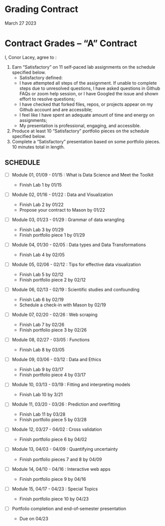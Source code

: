 Grading Contract
================
March 27 2023

<!-- This contract is adapted from Annie Somerville's contract https://github.com/anniehsom -->

# Contract Grades – “A” Contract

I, Conor Lacey, agree to :

1)  Earn “Satisfactory” on 11 self-paced lab assignments on the schedule
    specified below.
    - Satisfactory defined:
    - I have attempted all steps of the assignment. If unable to
      complete steps due to unresolved questions, I have asked questions
      in Github FAQs or zoom help session, or I have Googled the issue
      and shown effort to resolve questions;
    - I have checked that forked files, repos, or projects appear on my
      Github account and are accessible;
    - I feel like I have spent an adequate amount of time and energy on
      assignments;
    - My presentation is professional, engaging, and accessible.
2)  Produce at least 10 “Satisfactory” portfolio pieces on the schedule
    specified below.
3)  Complete a “Satisfactory” presentation based on some portfolio
    pieces. 10 minutes total in length.

## SCHEDULE

- [ ] Module 01, 01/09 - 01/15 : What is Data Science and Meet the
  Toolkit

  - Finish Lab 1 by 01/15

- [ ] Module 02, 01/16 - 01/22 : Data and Visualization

  - Finish Lab 2 by 01/22
  - Propose your contract to Mason by 01/22

- [ ] Module 03, 01/23 - 01/29 : Grammar of data wrangling

  - Finish Lab 3 by 01/29
  - Finish portfolio piece 1 by 01/29

- [ ] Module 04, 01/30 - 02/05 : Data types and Data Transformations

  - Finish Lab 4 by 02/05

- [ ] Module 05, 02/06 - 02/12 : Tips for effective data visualization

  - Finish Lab 5 by 02/12
  - Finish portfolio piece 2 by 02/12

- [ ] Module 06, 02/13 - 02/19 : Scientific studies and confounding

  - Finish Lab 6 by 02/19
  - Schedule a check-in with Mason by 02/19

- [ ] Module 07, 02/20 - 02/26 : Web scraping

  - Finish Lab 7 by 02/26
  - Finish portfolio piece 3 by 02/26

- [ ] Module 08, 02/27 - 03/05 : Functions

  - Finish Lab 8 by 03/05

- [ ] Module 09, 03/06 - 03/12 : Data and Ethics

  - Finish Lab 9 by 03/17
  - Finish portfolio piece 4 by 03/17

- [ ] Module 10, 03/13 - 03/19 : Fitting and interpreting models

  - Finish Lab 10 by 3/21

- [ ] Module 11, 03/20 - 03/26 : Prediction and overfitting

  - Finish Lab 11 by 03/28
  - Finish portfolio piece 5 by 03/28

- [ ] Module 12, 03/27 - 04/02 : Cross validation

  - Finish portfolio piece 6 by 04/02

- [ ] Module 13, 04/03 - 04/09 : Quantifying uncertainty

  - Finish portfolio pieces 7 and 8 by 04/09

- [ ] Module 14, 04/10 - 04/16 : Interactive web apps

  - Finish portfolio piece 9 by 04/16

- [ ] Module 15, 04/17 - 04/23 : Special Topics

  - Finish portfolio piece 10 by 04/23

- [ ] Portfolio completion and end-of-semester presentation

  - Due on 04/23
